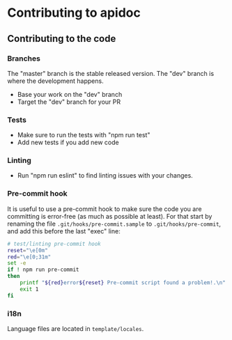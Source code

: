 # Contributing to apidoc

## Contributing to the code

### Branches

The "master" branch is the stable released version. The "dev" branch is where the development happens.

* Base your work on the "dev" branch
* Target the "dev" branch for your PR

### Tests

* Make sure to run the tests with "npm run test"
* Add new tests if you add new code

### Linting

* Run "npm run eslint" to find linting issues with your changes.

### Pre-commit hook

It is useful to use a pre-commit hook to make sure the code you are committing is error-free (as much as possible at least). For that start by renaming the file `.git/hooks/pre-commit.sample` to `.git/hooks/pre-commit`, and add this before the last "exec" line:

~~~bash
# test/linting pre-commit hook
reset="\e[0m"
red="\e[0;31m"
set -e
if ! npm run pre-commit
then
    printf "${red}error${reset} Pre-commit script found a problem!.\n"
    exit 1
fi
~~~

### i18n

Language files are located in `template/locales`.
